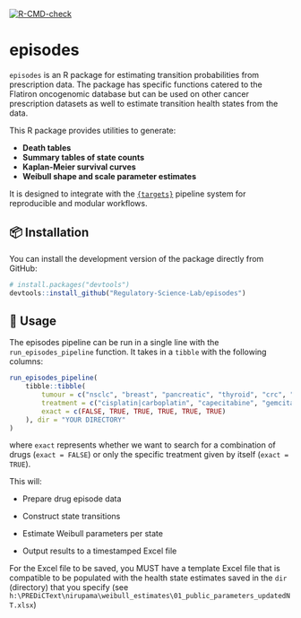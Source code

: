  <!-- badges: start -->
  [![R-CMD-check](https://github.com/Regulatory-Science-Lab/episodes/actions/workflows/R-CMD-check.yaml/badge.svg)](https://github.com/Regulatory-Science-Lab/episodes/actions/workflows/R-CMD-check.yaml)
  <!-- badges: end -->

# episodes

`episodes` is an R package for estimating transition probabilities from prescription data. The package has specific functions catered to the Flatiron oncogenomic database but can be used on other cancer prescription datasets as well to estimate transition health states from the data. 


This R package provides utilities to generate:
- **Death tables**
- **Summary tables of state counts**
- **Kaplan-Meier survival curves**
- **Weibull shape and scale parameter estimates**

It is designed to integrate with the [`{targets}`](https://docs.ropensci.org/targets/) pipeline system for reproducible and modular workflows.

## 📦 Installation

You can install the development version of the package directly from GitHub:

```r
# install.packages("devtools")
devtools::install_github("Regulatory-Science-Lab/episodes")
```

## 🚀 Usage


The episodes pipeline can be run in a single line with the `run_episodes_pipeline` function. It takes in a `tibble` with the following columns:

```r
run_episodes_pipeline(
    tibble::tibble(
        tumour = c("nsclc", "breast", "pancreatic", "thyroid", "crc", "sarcoma"),
        treatment = c("cisplatin|carboplatin", "capecitabine", "gemcitabine","cabozantinib", "folfiri", "docetaxel,gemcitabine"),
        exact = c(FALSE, TRUE, TRUE, TRUE, TRUE, TRUE)
    ), dir = "YOUR DIRECTORY"
)
```
where `exact` represents whether we want to search for a combination of drugs (`exact = FALSE`) or only the specific treatment given by itself (`exact = TRUE`).

This will:

- Prepare drug episode data

- Construct state transitions

- Estimate Weibull parameters per state

- Output results to a timestamped Excel file

For the Excel file to be saved, you MUST have a template Excel file that is compatible to be populated with the health state estimates saved in the `dir` (directory) that you specify (see `h:\PREDiCText\nirupama\weibull_estimates\01_public_parameters_updatedNT.xlsx`)
